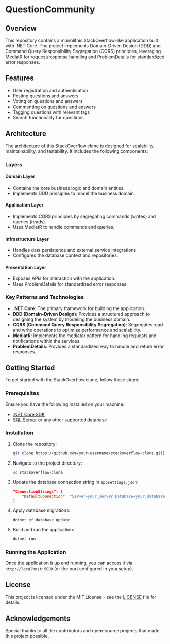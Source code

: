 # QuestionCommunity

## Overview
This repository contains a monolithic StackOverflow-like application built with .NET Core. The project implements Domain-Driven Design (DDD) and Command Query Responsibility Segregation (CQRS) principles, leveraging MediatR for request/response handling and ProblemDetails for standardized error responses.

## Features
- User registration and authentication
- Posting questions and answers
- Voting on questions and answers
- Commenting on questions and answers
- Tagging questions with relevant tags
- Search functionality for questions

## Architecture
The architecture of this StackOverflow clone is designed for scalability, maintainability, and testability. It includes the following components:

### Layers
#### Domain Layer
- Contains the core business logic and domain entities.
- Implements DDD principles to model the business domain.

#### Application Layer
- Implements CQRS principles by segregating commands (writes) and queries (reads).
- Uses MediatR to handle commands and queries.

#### Infrastructure Layer
- Handles data persistence and external service integrations.
- Configures the database context and repositories.

#### Presentation Layer
- Exposes APIs for interaction with the application.
- Uses ProblemDetails for standardized error responses.

### Key Patterns and Technologies
- **.NET Core**: The primary framework for building the application.
- **DDD (Domain-Driven Design)**: Provides a structured approach to designing the system by modeling the business domain.
- **CQRS (Command Query Responsibility Segregation)**: Segregates read and write operations to optimize performance and scalability.
- **MediatR**: Implements the mediator pattern for handling requests and notifications within the services.
- **ProblemDetails**: Provides a standardized way to handle and return error responses.

## Getting Started
To get started with the StackOverflow clone, follow these steps:

### Prerequisites
Ensure you have the following installed on your machine:
- [.NET Core SDK](https://dotnet.microsoft.com/download)
- [SQL Server](https://www.microsoft.com/en-us/sql-server/sql-server-downloads) or any other supported database

### Installation
1. Clone the repository:
    ```bash
    git clone https://github.com/your-username/stackoverflow-clone.git](https://github.com/MustafaTark/QuestionsCommunity.git
    ```

2. Navigate to the project directory:
    ```bash
    cd stackoverflow-clone
    ```

3. Update the database connection string in `appsettings.json`:
    ```json
    "ConnectionStrings": {
        "DefaultConnection": "Server=your_server;Database=your_database;User Id=your_user;Password=your_password;"
    }
    ```

4. Apply database migrations:
    ```bash
    dotnet ef database update
    ```

5. Build and run the application:
    ```bash
    dotnet run
    ```

### Running the Application
Once the application is up and running, you can access it via `http://localhost:5000` (or the port configured in your setup).


## License
This project is licensed under the MIT License - see the [LICENSE](LICENSE) file for details.

## Acknowledgements
Special thanks to all the contributors and open-source projects that made this project possible.
